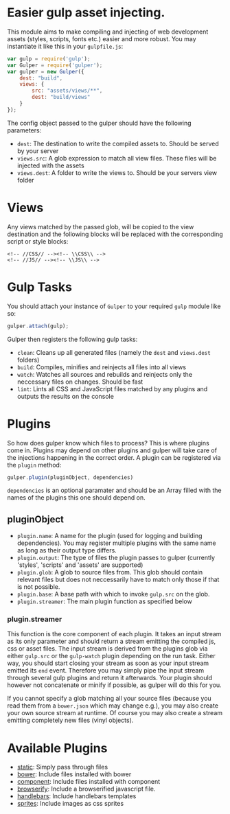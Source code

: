 Easier gulp asset injecting.
============================

This module aims to make compiling and injecting of web development assets (styles, scripts, fonts etc.) easier and more robust. You may instantiate it like this in your `gulpfile.js`:

``` js
var gulp = require('gulp');
var Gulper = require('gulper');
var gulper = new Gulper({
	dest: "build",
	views: {
		src: "assets/views/**",
		dest: "build/views"
	}
});
```

The config object passed to the gulper should have the following parameters:
* `dest`: The destination to write the compiled assets to. Should be served by your server
* `views.src`: A glob expression to match all view files. These files will be injected with the assets
* `views.dest`: A folder to write the views to. Should be your servers view folder


Views
=====
Any views matched by the passed glob, will be copied to the view destination and the following blocks will be replaced with the corresponding script or style blocks:

	<!-- //CSS// --><!-- \\CSS\\ -->
	<!-- //JS// --><!-- \\JS\\ -->


Gulp Tasks
==========
You should attach your instance of `Gulper` to your required `gulp` module like so:

``` js
gulper.attach(gulp);
```

Gulper then registers the following gulp tasks:
* `clean`: Cleans up all generated files (namely the `dest` and `views.dest` folders)
* `build`: Compiles, minifies and reinjects all files into all views
* `watch`: Watches all sources and rebuilds and reinjects only the neccessary files on changes. Should be fast
* `lint`: Lints all CSS and JavaScript files matched by any plugins and outputs the results on the console


Plugins
=======
So how does gulper know which files to process? This is where plugins come in. Plugins may depend on other plugins and gulper will take care of the injections happening in the correct order. A plugin can be registered via the `plugin` method:

``` js
gulper.plugin(pluginObject, dependencies)
```

`dependencies` is an optional paramater and should be an Array filled with the names of the plugins this one should depend on.

pluginObject
------------
* `plugin.name`: A name for the plugin (used for logging and building dependencies). You may register multiple plugins with the same name as long as their output type differs.
* `plugin.output`: The type of files the plugin passes to gulper (currently 'styles', 'scripts' and 'assets' are supported)
* `plugin.glob`: A glob to source files from. This glob should contain relevant files but does not neccessarily have to match only those if that is not possible.
* `plugin.base`: A base path with which to invoke `gulp.src` on the glob.
* `plugin.streamer`: The main plugin function as specified below


### plugin.streamer
This function is the core component of each plugin. It takes an input stream as its only parameter and should return a stream emitting the compiled js, css or asset files.
The input stream is derived from the plugins glob via either `gulp.src` or the `gulp-watch` plugin depending on the run task. Either way, you should start closing your stream as soon as your input stream emitted its `end` event.
Therefore you may simply pipe the input stream through several gulp plugins and return it afterwards. Your plugin should however not concatenate or minify if possible, as gulper will do this for you.

If you cannot specify a glob matching all your source files (because you read them from a `bower.json` which may change e.g.), you may also create your own source stream at runtime. Of course you may also create a stream emitting completely new files (vinyl objects).


Available Plugins
=================
* [static](https://github.com/PaulAvery/node-gulper-static.git): Simply pass through files
* [bower](https://github.com/PaulAvery/node-gulper-bower.git): Include files installed with bower
* [component](https://github.com/PaulAvery/node-gulper-component.git): Include files installed with component
* [browserify](https://github.com/PaulAvery/node-gulper-browserify.git): Include a browserified javascript file.
* [handlebars](https://github.com/PaulAvery/node-gulper-handlebars.git): Include handlebars templates
* [sprites](https://github.com/PaulAvery/node-gulper-sprites.git): Include images as css sprites
